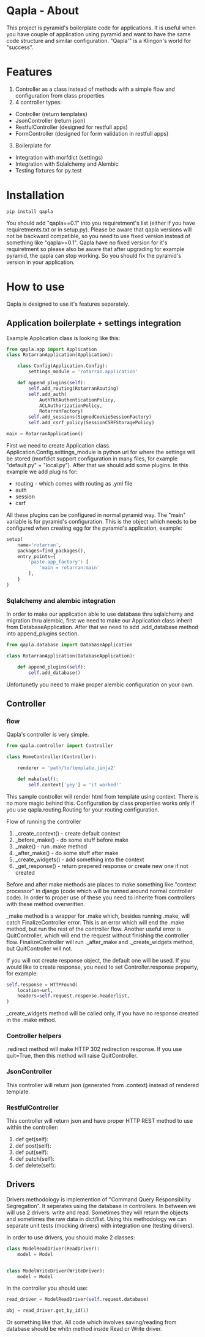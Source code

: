 # Qapla - About

This project is pyramid's boilerplate code for applications. It is useful when you have couple of application using
pyramid and want to have the same code structure and similar configuration.
"Qapla'" is a Klingon's world for "success".

# Features

1. Controller as a class instead of methods with a simple flow and configuration from class properties
2. 4 controller types:
 * Controller (return templates)
 * JsonController (return json)
 * RestfulController (designed for restfull apps)
 * FormController (designed for form validation in restfull apps)
3. Boilerplate for
 * Integration with morfdict (settings)
 * Integration with Sqlalchemy and Alembic
 * Testing fixtures for py.test

# Installation

```
pip install qapla
```

You should add "qapla==0.1" into you requiretment's list (either if you have requiretments.txt or in setup.py). Please
be aware that qapla versions will not be backward compatible, so you need to use fixed version instead of something like
"qapla>=0.1". Qapla have no fixed version for it's requiretment so please also be aware that after upgrading for example
pyramid, the qapla can stop working. So you should fix the pyramid's version in your application.

# How to use

Qapla is designed to use it's features separately.

## Application boilerplate + settings integration

Example Application class is looking like this:

```python
from qapla.app import Application
class RotarranApplication(Application):

    class Config(Application.Config):
        settings_module = 'rotarran.application'

    def append_plugins(self):
        self.add_routing(RotarranRouting)
        self.add_auth(
            AuthTktAuthenticationPolicy,
            ACLAuthorizationPolicy,
            RotarranFactory)
        self.add_sessions(SignedCookieSessionFactory)
        self.add_csrf_policy(SessionCSRFStoragePolicy)

main = RotarranApplication()
```

First we need to create Application class. Application.Config.settings_module is python url for where the settings
will be stored (morfdict support configuration in many files, for example "default.py" + "local.py"). After that we
should add some plugins. In this example we add plugins for:
- routing - which comes with routing as .yml file
- auth
- session
- csrf

All these plugins can be configured in normal pyramid way.
The "main" variable is for pyramid's configuration. This is the object which needs to be configured when creating egg
for the pyramid's application, example:

```python
setup(
    name='rotarran',
    packages=find_packages(),
    entry_points={
        'paste.app_factory': [
            'main = rotarran:main'
        ],
    }
)
```

### Sqlalchemy and alembic integration

In order to make our application able to use database thru sqlalchemy and migration thru alembic, first we need to make
our Application class inherit from DatabaseApplication. After that we need to add .add_database method into append_plugins
section.

```python
from qapla.database import DatabaseApplication

class RotarranApplication(DatabaseApplication):

    def append_plugins(self):
        self.add_database()
```

Unfortunetly you need to make proper alembic configuration on your own.

## Controller

### flow

Qapla's controller is very simple.

```python
from qapla.controller import Controller

class HomeController(Controller):

    renderer = 'path/to/template.jinja2'

    def make(self):
        self.context['yey'] = 'it worked!'
```

This sample controller will render html from template using context. There is no
more magic behind this. Configuration by class properties works only if you use
qapla.routing.Routing for your routing configuration.

Flow of running the controller
1. _create_context() - create default context
2. _before_make() - do some stuff before make
3. _make() - run .make method
4. _after_make() - do some stuff after make
5. _create_widgets() - add something into the context
6. _get_response() - return prepered response or create new one if not created

Before and after make methods are places to make something like "context processor"
in django (code which will be runned around normal controller code). In order
to proper use of these you need to inherite from controllers with these method
overwritten.

_make method is a wrapper for .make which, besides running .make, will catch
FinalizeController error. This is an error which will end the .make method, but
run the rest of the controller flow. Another useful error is QuitController,
which will end the request without finishing the controller flow. FinalizeController
will run ._after_make and ._create_widgets method, but QuitController will not.

If you will not create response object, the default one will be used. If you would
like to create response, you need to set Controller.response property, for example:

```python
self.response = HTTPFound(
    location=url,
    headers=self.request.response.headerlist,
)
```

_create_widgets method will be called only, if you have no response created in the
.make mthod.

### Controller helpers

.redirect method will make HTTP 302 redirection response. If you use quit=True,
then this method will raise QuitController.

### JsonController

This controller will return json (generated from .context) instead of rendered
template.

### RestfulController

This controller will return json and have proper HTTP REST method to use within
the controller:

1. def get(self):
2. def post(self):
3. def put(self):
4. def patch(self):
5. def delete(self):

## Drivers

Drivers methodology is implemention of "Command Query Responsibility Segregation".
It seperates using the database in controllers. In between we will use 2
drivers: write and read. Sometimes they will return the objects and sometimes
the raw data in dict/list. Using this methodology we can separate unit tests
(mocking drivers) with integration one (testing drivers).

In order to use drivers, you should make 2 classes:

```python
class ModelReadDriver(ReadDriver):
    model = Model


class ModelWriteDriver(WriteDriver):
    model = Model
```

In the controller you should use:

```python
read_driver = ModelReadDriver(self.request.database)

obj = read_driver.get_by_id(1)
```

Or something like that. All code which involves saving/reading from database
should be whitn method inside Read or Write driver.
